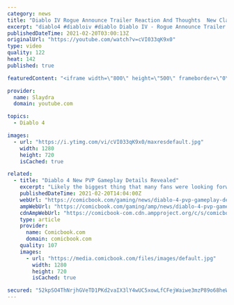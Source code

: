 ```yaml
---
category: news
title: "Diablo IV Rogue Announce Trailer Reaction And Thoughts  New Class Reveal With Diablo 4 Gameplay 2021"
excerpt: "diablo4 #diabloiv #diablo Diablo IV - Rogue Announce Trailer official video (source) https://www.youtube.com/watch?v=LvrLZ4yETHI Hey Thanks for watching, ..."
publishedDateTime: 2021-02-20T03:00:13Z
originalUrl: "https://youtube.com/watch?v=cVI033qK9x0"
type: video
quality: 122
heat: 142
published: true

featuredContent: "<iframe width=\"800\" height=\"500\" frameborder=\"0\" src=\"https://www.youtube.com/embed/cVI033qK9x0\" allow=\"accelerometer; autoplay; encrypted-media; gyroscope; picture-in-picture\" allowfullscreen></iframe>"

provider:
  name: Slaydra
  domain: youtube.com

topics:
  - Diablo 4

images:
  - url: "https://i.ytimg.com/vi/cVI033qK9x0/maxresdefault.jpg"
    width: 1280
    height: 720
    isCached: true

related:
  - title: "Diablo 4 New PVP Gameplay Details Revealed"
    excerpt: "Likely the biggest thing that many fans were looking forward to at BlizzCon this year dealt with more information on Diablo 4. Alongside the reveal of the game’s fourth class, the Rogue ..."
    publishedDateTime: 2021-02-20T14:04:00Z
    webUrl: "https://comicbook.com/gaming/news/diablo-4-pvp-gameplay-details/"
    ampWebUrl: "https://comicbook.com/gaming/amp/news/diablo-4-pvp-gameplay-details/"
    cdnAmpWebUrl: "https://comicbook-com.cdn.ampproject.org/c/s/comicbook.com/gaming/amp/news/diablo-4-pvp-gameplay-details/"
    type: article
    provider:
      name: Comicbook.com
      domain: comicbook.com
    quality: 107
    images:
      - url: "https://media.comicbook.com/files/images/default.jpg"
        width: 1280
        height: 720
        isCached: true

secured: "52kpSO4ThNrjhGVeTD1PKd2vaIX3lY4wUC5xowLfCFejWaiwe3mzP89o68heWRB0y54W/D/+OszWTslkHCmr4ooeHNYok1H+v6wO94Xv5hGVnhrqo7IG+OlFkMP4tZE2TdIhQEN8K/Q4H2DDvQvr/7TeA/zZFMJVU9kXlp4QvGrKzATIoL45qZGtDaxew3T2ce8JtOVb/xa7Ho9tL7Rb8fiHV2a86l23+ZscdcIlvc82PxhapLI5rbvUUsN4I3UkQIfktX7C6gbvOpACxAyyitFR4wlCBUCKax8AgBoEnITJJ9iYrPDhluthokIHcjvIJxPVTPAJUMqnZSkn2nVVRs7RFbOd1JO57S8sVq8BnwjONcZfzt6xfggcrMy9Tf3GugR9njA/h6UxjExocLCYwg==;EWKvBQagOLWKkAzQSLMGZw=="
---
```


